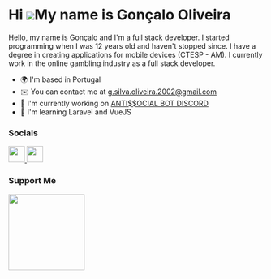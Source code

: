 Hi ![](https://user-images.githubusercontent.com/18350557/176309783-0785949b-9127-417c-8b55-ab5a4333674e.gif)My name is Gonçalo Oliveira
========================================================================================================================================

Hello, my name is Gonçalo and I'm a full stack developer. I started programming when I was 12 years old and haven't stopped since. I have a degree in creating applications for mobile devices (CTESP - AM). I currently work in the online gambling industry as a full stack developer.

* 🌍  I'm based in Portugal
* ✉️  You can contact me at [g.silva.oliveira.2002@gmail.com](mailto:g.silva.oliveira.2002@gmail.com)
* 🚀  I'm currently working on [ANTI$$OCIAL BOT DISCORD](http://github.com/BlicBoy/ANTISSOCIAL-BOT)
* 🧠  I'm learning Laravel and VueJS

### Socials
<p align="left"> <a href="https://www.linkedin.com/in/goncalooliveira-dev/" target="_blank" rel="noreferrer"> <picture> <source media="(prefers-color-scheme: dark)" srcset="https://raw.githubusercontent.com/danielcranney/readme-generator/main/public/icons/socials/linkedin-dark.svg" /> <source media="(prefers-color-scheme: light)" srcset="https://raw.githubusercontent.com/danielcranney/readme-generator/main/public/icons/socials/linkedin.svg" /> <img src="https://raw.githubusercontent.com/danielcranney/readme-generator/main/public/icons/socials/linkedin.svg" width="32" height="32" /> </picture> </a> <a href="https://www.threads.net/@blicboy_" target="_blank" rel="noreferrer"> <picture> <source media="(prefers-color-scheme: dark)" srcset="https://raw.githubusercontent.com/danielcranney/readme-generator/main/public/icons/socials/threads-dark.svg" /> <source media="(prefers-color-scheme: light)" srcset="https://raw.githubusercontent.com/danielcranney/readme-generator/main/public/icons/socials/threads.svg" /> <img src="https://raw.githubusercontent.com/danielcranney/readme-generator/main/public/icons/socials/threads.svg" width="32" height="32" /> </picture> </a></p>


### Support Me
<a href="https://www.buymeacoffee.com/blicboy"><img src="https://cdn.buymeacoffee.com/buttons/v2/default-yellow.png" width="150"/></a>



